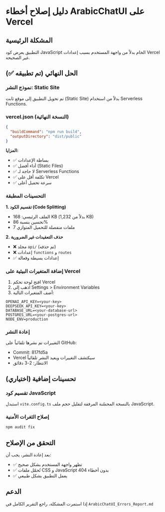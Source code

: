 # دليل إصلاح أخطاء ArabicChatUI على Vercel

## المشكلة الرئيسية

التطبيق يعرض كود JavaScript الخام بدلاً من واجهة المستخدم بسبب إعدادات Vercel غير الصحيحة.

## الحل النهائي (تم تطبيقه ✅)

### نموذج النشر: Static Site

تم تحويل التطبيق إلى موقع ثابت (Static Site) بدلاً من استخدام Serverless Functions.

### vercel.json (النسخة النهائية)

```json
{
  "buildCommand": "npm run build",
  "outputDirectory": "dist/public"
}
```

**المزايا:**
- ✅ بساطة الإعدادات
- ✅ أداء أفضل (Static Files)
- ✅ لا حاجة لـ Serverless Functions
- ✅ تكلفة أقل على Vercel
- ✅ سرعة تحميل أعلى

### التحسينات المطبقة

**1. تقسيم الكود (Code Splitting)**
- الملف الرئيسي: 168 KB (بدلاً من 1,232 KB)
- تحسين بنسبة 86%
- 7 ملفات منفصلة للتحميل المتوازي

**2. حذف التعقيدات غير الضرورية**
- ❌ مجلد `api/` (تم حذفه)
- ❌ إعدادات `functions` و `routes`
- ✅ إعدادات بسيطة وفعالة

### إضافة المتغيرات البيئية على Vercel

1. افتح لوحة تحكم Vercel
2. اذهب إلى Settings > Environment Variables
3. أضف المتغيرات التالية:

```
OPENAI_API_KEY=<your-key>
DEEPSEEK_API_KEY=<your-key>
DATABASE_URL=<your-database-url>
POSTGRES_URL=<your-postgres-url>
NODE_ENV=production
```

### إعادة النشر

التغييرات تم نشرها تلقائياً على GitHub:
- Commit: 817fd5a
- Vercel سيكتشف التغييرات ويعيد النشر تلقائياً
- الانتظار: 2-3 دقائق

## تحسينات إضافية (اختياري)

### تقسيم كود JavaScript

استبدل `vite.config.ts` بالنسخة المحسّنة المرفقة لتقليل حجم ملف JavaScript.

### إصلاح الثغرات الأمنية

```bash
npm audit fix
```

## التحقق من الإصلاح

بعد إعادة النشر، يجب أن:
- ✅ تظهر واجهة المستخدم بشكل صحيح
- ✅ تُحمّل ملفات CSS و JavaScript بدون أخطاء 404
- ✅ يعمل التطبيق بشكل طبيعي

## الدعم

إذا استمرت المشكلة، راجع التقرير الكامل في `ArabicChatUI_Errors_Report.md`
